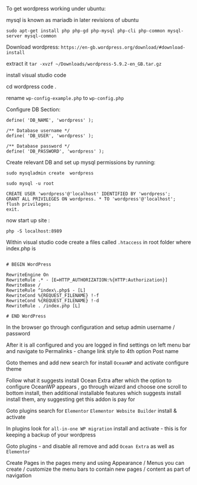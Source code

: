 To get wordpress working under ubuntu:

mysql is known as  mariadb in later revisions of ubuntu
 
`sudo apt-get install php php-gd php-mysql php-cli php-common mysql-server mysql-common `


Download wordpress:
`https://en-gb.wordpress.org/download/#download-install`


extract it
`tar -xvzf ~/Downloads/wordpress-5.9.2-en_GB.tar.gz `


install visual studio code

cd wordpress
code . 

rename `wp-config-example.php` to `wp-config.php`

Configure DB Section:
```
define( 'DB_NAME', 'wordpress' );

/** Database username */
define( 'DB_USER', 'wordpress' );

/** Database password */
define( 'DB_PASSWORD', 'wordpress' );
```


Create relevant DB and set up mysql permissions by running:

```
sudo mysqladmin create  wordpress

sudo mysql -u root

CREATE USER 'wordpress'@'localhost' IDENTIFIED BY 'wordpress';
GRANT ALL PRIVILEGES ON wordpress. * TO 'wordpress'@'localhost';
flush privileges;
exit.

```

now start up site :

`php -S localhost:8989`


Within visual studio code create a files called `.htaccess`  in root folder where index.php is 


```

# BEGIN WordPress

RewriteEngine On
RewriteRule .* - [E=HTTP_AUTHORIZATION:%{HTTP:Authorization}]
RewriteBase /
RewriteRule ^index\.php$ - [L]
RewriteCond %{REQUEST_FILENAME} !-f
RewriteCond %{REQUEST_FILENAME} !-d
RewriteRule . /index.php [L]

# END WordPress
```


In the browser go through configuration  and setup admin username / password 


After it is all configured and you are logged in  find settings on left menu bar and navigate to Permalinks - change link style to 4th option Post name

Goto themes and add new search for install `OceanWP` and activate configure theme

Follow what it suggests install Ocean Extra after which the option to configure OceanWP appears , go through wizard and choose one scroll to bottom install, then additional installable features which suggests install install them, any suggesting get this addon is pay for 

Goto plugins search for `Elementor`  `Elementor Website Builder` install & activate 

In plugins look for `all-in-one WP migration` install and activate - this is for keeping a backup of your wordpress



Goto plugins - and disable all remove and add `Ocean Extra` as well as `Elementor`


Create Pages in the pages meny and using Appearance / Menus you can create / customize the menu bars to contain new pages / content as part of navigation


